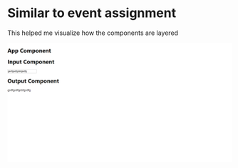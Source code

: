 # Similar to event assignment
This helped me visualize how the components are layered

![(input and output example)](../assets/inputoutput.png)
